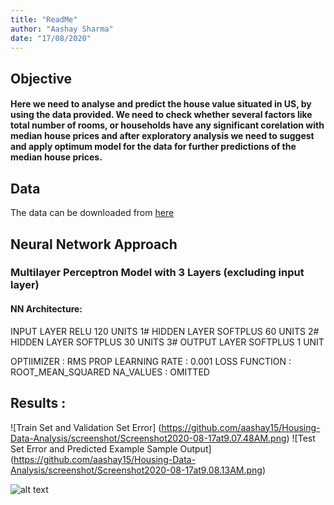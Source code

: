 ```yaml
---
title: "ReadMe"
author: "Aashay Sharma"
date: "17/08/2020"
---
```


## Objective 

#### Here we need to analyse and predict the house value situated in US, by using the data provided. We need to check whether several factors like total number of rooms, or households have any significant corelation with median house prices and after exploratory analysis we need to suggest and apply optimum model for the data for further predictions of the median house prices.

## Data 
The data can be downloaded from
[here](https://github.com/ageron/handson-ml2/raw/master/datasets/housing/housing.csv)

## Neural Network Approach 

### Multilayer Perceptron Model with 3 Layers (excluding input layer)

#### NN Architecture:

   INPUT  LAYER RELU     120 UNITS
1# HIDDEN LAYER SOFTPLUS 60  UNITS
2# HIDDEN LAYER SOFTPLUS 30  UNITS
3# OUTPUT LAYER SOFTPLUS 1   UNIT

OPTIIMIZER    : RMS PROP
LEARNING RATE : 0.001
LOSS FUNCTION : ROOT_MEAN_SQUARED
NA_VALUES     : OMITTED

## Results :

![Train Set and Validation Set Error]
(https://github.com/aashay15/Housing-Data-Analysis/screenshot/Screenshot2020-08-17at9.07.48AM.png)
![Test Set Error and Predicted Example Sample Output]
(https://github.com/aashay15/Housing-Data-Analysis/screenshot/Screenshot2020-08-17at9.08.13AM.png)

![alt text](https://github.com/[aashay15]/[Housing-Data-Analysis]/blob/[master]/screenshot/Screenshot2020-08-17at9.07.48AM.png?raw=true)



